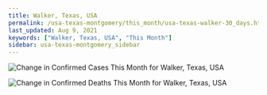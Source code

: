 ```yaml
---
title: Walker, Texas, USA
permalink: /usa-texas-montgomery/this_month/usa-texas-walker-30_days.html
last_updated: Aug 9, 2021
keywords: ["Walker, Texas, USA", "This Month"]
sidebar: usa-texas-montgomery_sidebar
---
```


![Change in Confirmed Cases This Month for Walker, Texas, USA](/covid_tracker/images/graphs/usa-texas-walker-delta_confirmed-30_days_graph.png)

![Change in Confirmed Deaths This Month for Walker, Texas, USA](/covid_tracker/images/graphs/usa-texas-walker-delta_deaths-30_days_graph.png)
